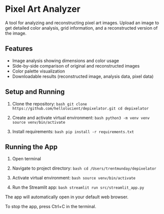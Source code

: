 # Pixel Art Analyzer

A tool for analyzing and reconstructing pixel art images. Upload an image to get detailed color analysis, grid information, and a reconstructed version of the image.

## Features
- Image analysis showing dimensions and color usage
- Side-by-side comparison of original and reconstructed images
- Color palette visualization
- Downloadable results (reconstructed image, analysis data, pixel data)

## Setup and Running

1. Clone the repository:   ```bash
   git clone https://github.com/hellolucient/depixelator.git
   cd depixelator   ```

2. Create and activate virtual environment:   ```bash
   python3 -m venv venv
   source venv/bin/activate   ```

3. Install requirements:   ```bash
   pip install -r requirements.txt   ```

## Running the App

1. Open terminal
2. Navigate to project directory:   ```bash
   cd /Users/trentmunday/depixelator   ```

3. Activate virtual environment:   ```bash
   source venv/bin/activate   ```

4. Run the Streamlit app:   ```bash
   streamlit run src/streamlit_app.py   ```

The app will automatically open in your default web browser.

To stop the app, press Ctrl+C in the terminal.